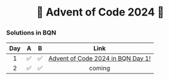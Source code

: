 # <p align="center">🎄 Advent of Code 2024 🎄</p>

### Solutions in BQN

|  Day  |   A   |   B   |                                       Link                                       |
| :---: | :---: | :---: | :------------------------------------------------------------------------------: |
|   1   |   ✅   |   ✅   | [Advent of Code 2024 in BQN Day 1!](https://www.youtube.com/watch?v=ZlqY26kfUmE) |
|   2   |   ✅   |   ✅   |                                      coming                                      |